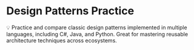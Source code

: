# Design Patterns Practice

💡 Practice and compare classic design patterns implemented in multiple languages, including C#, Java, and Python. Great for mastering reusable architecture techniques across ecosystems.
